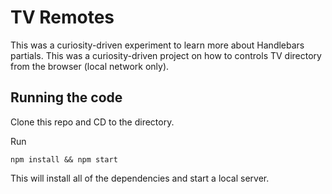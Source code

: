 # TV Remotes

This was a curiosity-driven experiment to learn more about Handlebars partials.
This was a curiosity-driven project on how to controls TV directory from the browser (local network only).

## Running the code

Clone this repo and CD to the directory.

Run 
```
npm install && npm start
``` 

This will install all of the dependencies and start a local server.